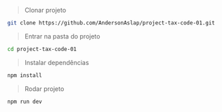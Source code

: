 > Clonar projeto

```bash
git clone https://github.com/AndersonAslap/project-tax-code-01.git
```

> Entrar na pasta do projeto

```bash
cd project-tax-code-01
```

> Instalar dependências

```bash
npm install
```

> Rodar projeto

```bash
npm run dev
```